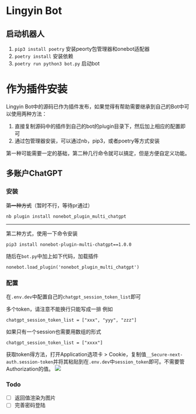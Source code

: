 # Lingyin Bot

## 启动机器人

1.  `pip3 install poetry` 安装peorty包管理器和onebot适配器
2.  `poetry install` 安装依赖
3.  `poetry run python3 bot.py` 启动bot
<!-- 3.  `source venv/bin/activate && python3 bot.py` 启动bot -->

# 作为插件安装

Lingyin Bot中的源码已作为插件发布，如果觉得有帮助需要继承到自己的Bot中可以使用两种方法：

1.  直接复制源码中的插件到自己的bot的plugin目录下，然后加上相应的配置即可
2.  通过包管理器安装，可以通过nb，pip3，或者poetry等方式安装

第一种可能需要一定的基础，第二种几行命令就可以搞定，但是方便自定义功能。

## 多账户ChatGPT

### 安装

~~第一种方式~~（暂时不行，等待pr通过）

```
nb plugin install nonebot_plugin_multi_chatgpt
```

------

第二种方式，使用一下命令安装

```
pip3 install nonebot-plugin-multi-chatgpt==1.0.0
```

随后在`bot.py`中加上如下代码，加载插件

```
nonebot.load_plugin('nonebot_plugin_multi_chatgpt')
```

### 配置

在`.env.dev`中配置自己的`chatgpt_session_token_list`即可

多个token，请注意不能换行只能写成一排 例如 

```
chatgpt_session_token_list = ["xxx", "yyy", "zzz"]
```

如果只有一个session也需要用数组的形式 

```
chatgpt_session_token_list = ["xxxx"]
```

获取token得方法，打开Application选项卡 > Cookie，复制值`__Secure-next-auth.session-token`并将其粘贴到在`.env.dev`中`session_token`即可。不需要管Authorization的值。
![](https://chrisyy-images.oss-cn-chengdu.aliyuncs.com/img/image-20221205094326498.png)

### Todo

- [ ] 返回值渲染为图片
- [ ] 完善密码登陆

